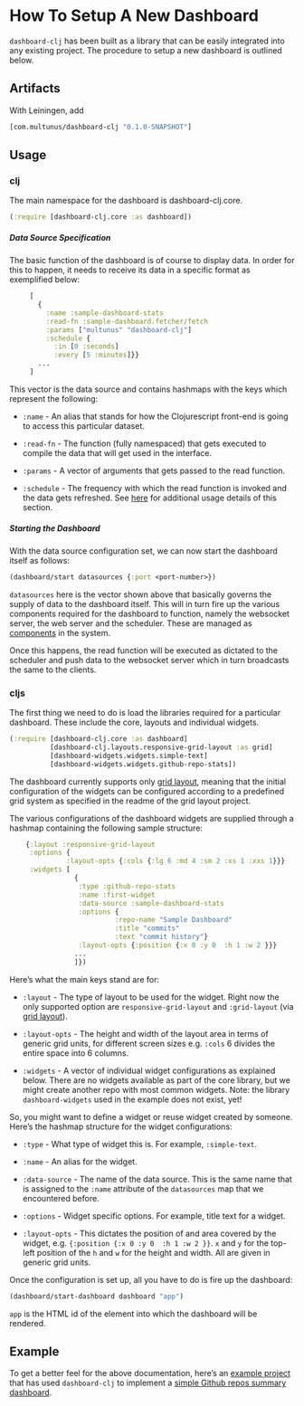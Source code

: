 # How To Setup A New Dashboard

`dashboard-clj` has been built as a library that can be easily integrated into any existing project. The procedure to setup a new dashboard is outlined below.

## Artifacts

With Leiningen, add
```clojure
[com.multunus/dashboard-clj "0.1.0-SNAPSHOT"]
```

## Usage

### clj

The main namespace for the dashboard is dashboard-clj.core.
```clojure
(:require [dashboard-clj.core :as dashboard])
```

##### Data Source Specification

The basic function of the dashboard is of course to display data. In order for this to happen, it needs to receive its data in a specific format as exemplified below:
```clojure
     [
       {
         :name :sample-dashboard-stats
         :read-fn :sample-dashboard.fetcher/fetch
         :params ["multunus" "dashboard-clj"]
         :schedule {
           :in [0 :seconds]
           :every [5 :minutes]}}
       ...
     ]
```

This vector is the data source and contains hashmaps with the keys which represent the following:

* `:name` -
An alias that stands for how the Clojurescript front-end is going to access this particular dataset.

* `:read-fn` - 
The function (fully namespaced) that gets executed to compile the data that will get used in the interface.

* `:params` - 
A vector of arguments that gets passed to the read function.

* `:schedule` - 
The frequency with which the read function is invoked and the data gets refreshed. See [here](http://immutant.org/tutorials/scheduling/) for additional usage details of this section.


##### Starting the Dashboard
With the data source configuration set, we can now start the dashboard itself as follows:
```clojure
(dashboard/start datasources {:port <port-number>})
```

`datasources` here is the vector shown above that basically governs the supply of data to the dashboard itself. This will in turn fire up the various components required for the dashboard to function, namely the websocket server, the web server and the scheduler. These are managed as [components](https://github.com/stuartsierra/component) in the system.

Once this happens, the read function will be executed as dictated to the scheduler and push data to the websocket server which in turn broadcasts the same to the clients.

### cljs

The first thing we need to do is load the libraries required for a particular dashboard. These include the core, layouts and individual widgets.
```clojure
(:require [dashboard-clj.core :as dashboard]
          [dashboard-clj.layouts.responsive-grid-layout :as grid]
          [dashboard-widgets.widgets.simple-text]
          [dashboard-widgets.widgets.github-repo-stats])
```

The dashboard currently supports only [grid layout](https://github.com/STRML/react-grid-layout), meaning that the initial configuration of the widgets can be configured according to a predefined grid system as specified in the readme of the grid layout project. 

The various configurations of the dashboard widgets are supplied through a hashmap containing the following sample structure:
```clojure
    {:layout :responsive-grid-layout
     :options {
              :layout-opts {:cols {:lg 6 :md 4 :sm 2 :xs 1 :xxs 1}}}
     :widgets [
                {
                 :type :github-repo-stats
                 :name :first-widget
                 :data-source :sample-dashboard-stats
                 :options {
                          :repo-name "Sample Dashboard"
                          :title "commits"
                          :text "commit history"}
                 :layout-opts {:position {:x 0 :y 0  :h 1 :w 2 }}}
                ...
                ]})
```

Here’s what the main keys stand are for:

* `:layout` - 
The type of layout to be used for the widget. Right now the only supported option are `responsive-grid-layout` and `:grid-layout` (via [grid layout](https://github.com/STRML/react-grid-layout)). 

* `:layout-opts` - 
The height and width of the layout area in terms of generic grid units, for different screen sizes e.g. `:cols` 6 divides the entire space into 6 columns.

* `:widgets` -
A vector of individual widget configurations as explained below. There are no widgets available as part of the core library, but we might create another repo with most common widgets. Note: the library ```dashboard-widgets``` used in the example does not exist, yet!

So, you might want to define a widget or reuse widget created by someone. Here’s the hashmap structure for the widget configurations:

* `:type` -
What type of widget this is. For example, ```:simple-text```.

* `:name` -
An alias for the widget.

* `:data-source` -
The name of the data source. This is the same name that is assigned to the `:name` attribute of the `datasources` map that we encountered before.

* `:options` -
Widget specific options. For example, title text for a widget.

* `:layout-opts` -
This dictates the position of and area covered by the widget, e.g. `{:position {:x 0 :y 0  :h 1 :w 2 }}`. `x` and `y` for the top-left position of the `h` and `w` for the height and width. All are given in generic grid units.


Once the configuration is set up, all you have to do is fire up the dashboard:
```clojure
(dashboard/start-dashboard dashboard "app")
```

`app` is the HTML id of the element into which the dashboard will be rendered.

## Example
To get a better feel for the above documentation, here’s an [example project](https://github.com/kp2222/deliverit-dashboard) that has used `dashboard-clj` to implement a [simple Github repos summary dashboard](https://protected-wave-36452.herokuapp.com/).
